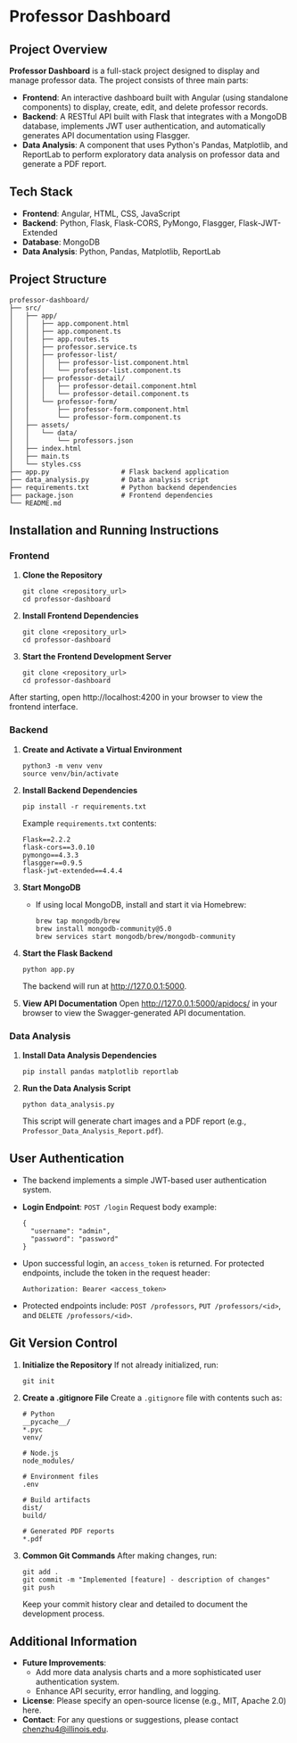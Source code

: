 # Professor Dashboard

## Project Overview

**Professor Dashboard** is a full-stack project designed to display and manage professor data. The project consists of three main parts:

- **Frontend**: An interactive dashboard built with Angular (using standalone components) to display, create, edit, and delete professor records.
- **Backend**: A RESTful API built with Flask that integrates with a MongoDB database, implements JWT user authentication, and automatically generates API documentation using Flasgger.
- **Data Analysis**: A component that uses Python's Pandas, Matplotlib, and ReportLab to perform exploratory data analysis on professor data and generate a PDF report.

## Tech Stack

- **Frontend**: Angular, HTML, CSS, JavaScript
- **Backend**: Python, Flask, Flask-CORS, PyMongo, Flasgger, Flask-JWT-Extended
- **Database**: MongoDB
- **Data Analysis**: Python, Pandas, Matplotlib, ReportLab

## Project Structure

```
professor-dashboard/
├── src/
│   ├── app/
│   │   ├── app.component.html
│   │   ├── app.component.ts
│   │   ├── app.routes.ts
│   │   ├── professor.service.ts
│   │   ├── professor-list/
│   │   │   ├── professor-list.component.html
│   │   │   └── professor-list.component.ts
│   │   ├── professor-detail/
│   │   │   ├── professor-detail.component.html
│   │   │   └── professor-detail.component.ts
│   │   └── professor-form/
│   │       ├── professor-form.component.html
│   │       └── professor-form.component.ts
│   ├── assets/
│   │   └── data/
│   │       └── professors.json
│   ├── index.html
│   ├── main.ts
│   └── styles.css
├── app.py                  # Flask backend application
├── data_analysis.py        # Data analysis script
├── requirements.txt        # Python backend dependencies
├── package.json            # Frontend dependencies
└── README.md

```

## Installation and Running Instructions

### Frontend

1. **Clone the Repository**

    ```
    git clone <repository_url>
    cd professor-dashboard
    ```

2. **Install Frontend Dependencies**

    ```
    git clone <repository_url>
    cd professor-dashboard
    ```

3. **Start the Frontend Development Server**

    ```
    git clone <repository_url>
    cd professor-dashboard
    ```

After starting, open http://localhost:4200 in your browser to view the frontend interface.

### Backend

1. **Create and Activate a Virtual Environment**

   ```
   python3 -m venv venv
   source venv/bin/activate
   ```

2. **Install Backend Dependencies**

   ```
   pip install -r requirements.txt
   ```

   Example `requirements.txt` contents:

   ```
   Flask==2.2.2
   flask-cors==3.0.10
   pymongo==4.3.3
   flasgger==0.9.5
   flask-jwt-extended==4.4.4
   ```

3. **Start MongoDB**

   - If using local MongoDB, install and start it via Homebrew:

     ```
     brew tap mongodb/brew
     brew install mongodb-community@5.0
     brew services start mongodb/brew/mongodb-community
     ```

4. **Start the Flask Backend**

   ```
   python app.py
   ```

   The backend will run at http://127.0.0.1:5000.

5. **View API Documentation** Open http://127.0.0.1:5000/apidocs/ in your browser to view the Swagger-generated API documentation.

### Data Analysis

1. **Install Data Analysis Dependencies**

   ```
   pip install pandas matplotlib reportlab
   ```

2. **Run the Data Analysis Script**

   ```
   python data_analysis.py
   ```

   This script will generate chart images and a PDF report (e.g., `Professor_Data_Analysis_Report.pdf`).

## User Authentication

- The backend implements a simple JWT-based user authentication system.

- **Login Endpoint**: `POST /login`
   Request body example:

  ```
  {
    "username": "admin",
    "password": "password"
  }
  ```

- Upon successful login, an `access_token` is returned. For protected endpoints, include the token in the request header:

  ```
  Authorization: Bearer <access_token>
  ```

- Protected endpoints include: `POST /professors`, `PUT /professors/<id>`, and `DELETE /professors/<id>`.

## Git Version Control

1. **Initialize the Repository** If not already initialized, run:

   ```
   git init
   ```

2. **Create a .gitignore File** Create a `.gitignore` file with contents such as:

   ```
   # Python
   __pycache__/
   *.pyc
   venv/
   
   # Node.js
   node_modules/
   
   # Environment files
   .env
   
   # Build artifacts
   dist/
   build/
   
   # Generated PDF reports
   *.pdf
   ```

3. **Common Git Commands** After making changes, run:

   ```
   git add .
   git commit -m "Implemented [feature] - description of changes"
   git push
   ```

   Keep your commit history clear and detailed to document the development process.

## Additional Information

- **Future Improvements**:
  - Add more data analysis charts and a more sophisticated user authentication system.
  - Enhance API security, error handling, and logging.
- **License**: Please specify an open-source license (e.g., MIT, Apache 2.0) here.
- **Contact**: For any questions or suggestions, please contact chenzhu4@illinois.edu.
